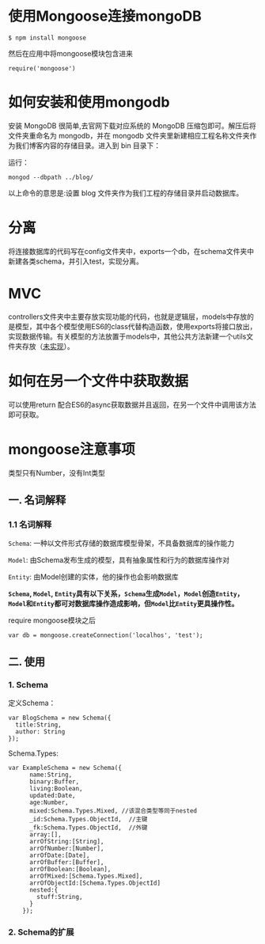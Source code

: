 # 使用Mongoose连接mongoDB

    $ npm install mongoose

然后在应用中将mongoose模块包含进来

    require('mongoose')

# 如何安装和使用mongodb

安装 MongoDB 很简单,去官网下载对应系统的 MongoDB 压缩包即可。解压后将文件夹重命名为 mongodb，并在 mongodb 文件夹里新建相应工程名称文件夹作为我们博客内容的存储目录。进入到 bin 目录下：

运行：

    mongod --dbpath ../blog/

以上命令的意思是:设置 blog 文件夹作为我们工程的存储目录并启动数据库。

# 分离

将连接数据库的代码写在config文件夹中，exports一个db，在schema文件夹中新建各类schema，并引入test，实现分离。

# MVC

controllers文件夹中主要存放实现功能的代码，也就是逻辑层，models中存放的是模型，其中各个模型使用ES6的class代替构造函数，使用exports将接口放出，实现数据传输。有关模型的方法放置于models中，其他公共方法新建一个utils文件夹存放（[未实现](https://segmentfault.com/q/1010000007189092/a-1020000007190322)）。

# 如何在另一个文件中获取数据
可以使用return 配合ES6的async获取数据并且返回，在另一个文件中调用该方法即可获取。

# mongoose注意事项
类型只有Number，没有Int类型

## 一. 名词解释

### 1.1 名词解释

`Schema`: 一种以文件形式存储的数据库模型骨架，不具备数据库的操作能力

`Model`: 由Schema发布生成的模型，具有抽象属性和行为的数据库操作对

`Entity`: 由Model创建的实体，他的操作也会影响数据库


**`Schema`, `Model`, `Entity`具有以下关系，`Schema`生成`Model`，`Model`创造`Entity`，`Model`和`Entity`都可对数据库操作造成影响，但`Model`比`Entity`更具操作性。**

require mongoose模块之后

    var db = mongoose.createConnection('localhos', 'test');

## 二. 使用

### 1. Schema

定义Schema：

    var BlogSchema = new Schema({
      title:String,
      author: String
    });

Schema.Types:

    var ExampleSchema = new Schema({
          name:String,
          binary:Buffer,
          living:Boolean,
          updated:Date,
          age:Number,
          mixed:Schema.Types.Mixed, //该混合类型等同于nested
          _id:Schema.Types.ObjectId,  //主键
          _fk:Schema.Types.ObjectId,  //外键
          array:[],
          arrOfString:[String],
          arrOfNumber:[Number],
          arrOfDate:[Date],
          arrOfBuffer:[Buffer],
          arrOfBoolean:[Boolean],
          arrOfMixed:[Schema.Types.Mixed],
          arrOfObjectId:[Schema.Types.ObjectId]
          nested:{
            stuff:String,
          }
        });

### 2. Schema的扩展


